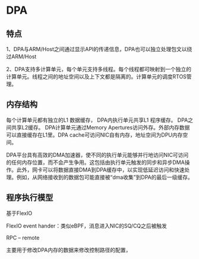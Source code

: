 # DPA
## 特点
1、DPA与ARM/Host之间通过显示API的传递信息，DPA也可以独立处理包文以绕过ARM/Host

2、DPA支持多计算单元，每个单元支持多线程。每个线程都可映射到一个独立的计算单元。线程之间的地址空间以及上下文都是隔离的。计算单元的调度RTOS管理。

## 内存结构
每个计算单元都有独立的L1 数据缓存， DPA内执行单元共享L1 程序缓存。 DPA之间共享L2缓存。 DPA计算单元通过Memory Apertures访问外存。外部内存数据可以直接缓存在L1里。DPA cache可访问NIC自有内存，地址空间为DPU内存空间。

DPA平台具有高效的DMA加速器，使不同的执行单元能够并行地访问NIC可访问的任何内存位置，而不会产生争用。这包括由执行单元触发的同步和异步DMA操作。此外，网卡可以将数据直接DMA到DPA缓存中，以实现低延迟访问和快速处理。例如，从网络接收到的数据包可能直接被“dma收集”到DPA的最后一级缓存。

## 程序执行模型
基于FlexIO 

FlexIO event hander：类似eBPF，消息进入NIC的SQ/CQ之后被触发

RPC – remote

主要用于修改DPA内存的数据来修改控制路径的配置，